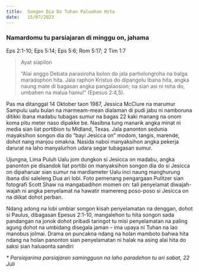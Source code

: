 ```yaml
---
title:  Songon Dia Do Tuhan Paluahon Hita
date:   15/07/2023
---
```


### Namardomu tu parsiajaran di minggu on, jahama
Eps 2:1-10; Eps 5:14; Eps 5:6; Rom 5:17; 2 Tim 1:7

> <p>Ayat siapilon</p>
> “Alai anggo Debata parasiroha bolon do jala parholongroha na balga maradophon hita. Jala raphon Kristus do dipangolu Ibana hita, angka naung mate di bagasan angka pangalaosion; na sian asi ni roha do, umbahen na malua hamu!” (Epesus 2:4,5).

Pas ma ditanggal 14 Oktober taon 1987, Jessica McClure na marumur Sampulu ualu bulan na marmeam-mean dialaman di pudi jabu ni namboruna ditikki ibana madabu tubagas sumur na bagas 22 kaki manang na onom koma pitu meter naso dipakke be. Nasibna tung manarik angka minat ni media sian liat portibion tu Midland, Texas. Jala panonton sedunia mayaksihon songon dia do “bayi Jesicca on” modom, tangis, marende, dohot nang manjou omakna. Nasida naboi manyaksihon angka pekerja darurat na laho manyalurhon udara segar tubagasan sumur.

Ujungna, Lima Puluh Ualu jom dungkon si Jesicca on madabu, angka panonton pe disandok liat portibi on manyaksihon songon dia do si Jesicca on dipaharuar sian sumur na mardiameter Ualu inci naung manghurung ibana disi saleleng Dua ari lobi. Foto pemenang pengargaan Pulitzer sian fotografi Scott Shaw na mangabadihon momen on: tali penyelamat diwajah-wajah ni angka penyelamat na hawatir mamereng poso-poso si Jesicca on na diikat dohot perban.

Ndang adong na lobi umbiar songon kisah penyelamatan na denggan, dohot si Paulus, dibagasan Epesus 2:1-10, mangalehon tu hita songon sada pandangan na jonok dohot pribadi taringot tu misi penyelamatan na paling agung dohot na umbidang disegala jaman – ima upaya ni Tuhan na lao manobus jolmai. Drama on puncakna ndang na holan mamboto bahwa hita ndang na holan panonton sian penyelamatan ni halak na asing alai hita do saksi sian haluaonta sandiri

_* Parsiajarima parsiajaran samingguon na laho paradehon tu ari sabat, 22 Juli_
